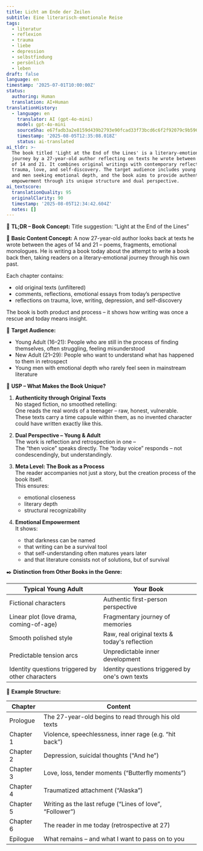 ```yaml
---
title: Licht am Ende der Zeilen
subtitle: Eine literarisch-emotionale Reise
tags:
  - literatur
  - reflexion
  - trauma
  - liebe
  - depression
  - selbstfindung
  - persönlich
  - leben
draft: false
language: en
timestamp: '2025-07-01T10:00:00Z'
status:
  authoring: Human
  translation: AI+Human
translationHistory:
  - language: en
    translator: AI (gpt-4o-mini)
    model: gpt-4o-mini
    sourceSha: e67fadb3a2e8159d439b2793e90fcad33f73bcd6c6f2f92079c9b596d9cf5612
    timestamp: '2025-08-05T12:35:08.018Z'
    status: ai-translated
ai_tldr: >-
  The book titled 'Light at the End of the Lines' is a literary-emotional
  journey by a 27-year-old author reflecting on texts he wrote between the ages
  of 14 and 21. It combines original writings with contemporary reflections on
  trauma, love, and self-discovery. The target audience includes young adults
  and men seeking emotional depth, and the book aims to provide authenticity and
  empowerment through its unique structure and dual perspective.
ai_textscore:
  translationQuality: 95
  originalClarity: 90
  timestamp: '2025-08-05T12:34:42.604Z'
  notes: []
---
```


📖 **TL;DR – Book Concept:**
Title suggestion: “Light at the End of the Lines”

🧭 **Basic Content Concept:**
A now 27-year-old author looks back at texts he wrote between the ages of 14 and 21 – poems, fragments, emotional monologues. He is writing a book today about the attempt to write a book back then, taking readers on a literary-emotional journey through his own past.

Each chapter contains:

- old original texts (unfiltered)
- comments, reflections, emotional essays from today’s perspective
- reflections on trauma, love, writing, depression, and self-discovery

The book is both product and process – it shows how writing was once a rescue and today means insight.

🎯 **Target Audience:**

- Young Adult (16–21): People who are still in the process of finding themselves, often struggling, feeling misunderstood
- New Adult (21–29): People who want to understand what has happened to them in retrospect
- Young men with emotional depth who rarely feel seen in mainstream literature

💎 **USP – What Makes the Book Unique?**

1. **Authenticity through Original Texts**  
   No staged fiction, no smoothed retelling:  
   One reads the real words of a teenager – raw, honest, vulnerable.  
   These texts carry a time capsule within them, as no invented character could have written exactly like this.

2. **Dual Perspective – Young & Adult**  
   The work is reflection and retrospection in one –  
   The “then voice” speaks directly. The “today voice” responds – not condescendingly, but understandingly.

3. **Meta Level: The Book as a Process**  
   The reader accompanies not just a story, but the creation process of the book itself.  
   This ensures:  
   - emotional closeness  
   - literary depth  
   - structural recognizability

4. **Emotional Empowerment**  
   It shows:  
   - that darkness can be named  
   - that writing can be a survival tool  
   - that self-understanding often matures years later  
   - and that literature consists not of solutions, but of survival

✒️ **Distinction from Other Books in the Genre:**

| Typical Young Adult                           | Your Book                                     |
| --------------------------------------------- | --------------------------------------------- |
| Fictional characters                           | Authentic first-person perspective             |
| Linear plot (love drama, coming-of-age)      | Fragmentary journey of memories               |
| Smooth polished style                         | Raw, real original texts & today's reflection |
| Predictable tension arcs                       | Unpredictable inner development                |
| Identity questions triggered by other characters | Identity questions triggered by one's own texts |

🧩 **Example Structure:**

| Chapter   | Content                                                        |
| --------- | ------------------------------------------------------------- |
| Prologue  | The 27-year-old begins to read through his old texts         |
| Chapter 1 | Violence, speechlessness, inner rage (e.g. “hit back”)       |
| Chapter 2 | Depression, suicidal thoughts (“And he”)                      |
| Chapter 3 | Love, loss, tender moments (“Butterfly moments”)              |
| Chapter 4 | Traumatized attachment (“Alaska”)                             |
| Chapter 5 | Writing as the last refuge (“Lines of love”, “Follower”)     |
| Chapter 6 | The reader in me today (retrospective at 27)                 |
| Epilogue  | What remains – and what I want to pass on to you             |
